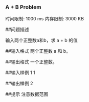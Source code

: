 ### A + B Problem

时间限制: 1000 ms 内存限制: 3000 KB

##问题描述

输入两个正整数a和b，求 a + b 的值

##输入格式
两个正整数 a 和 b。

##输出格式
一个正整数。

##输入样例
1 1

##输出样例
2

##提示
注意数据范围

